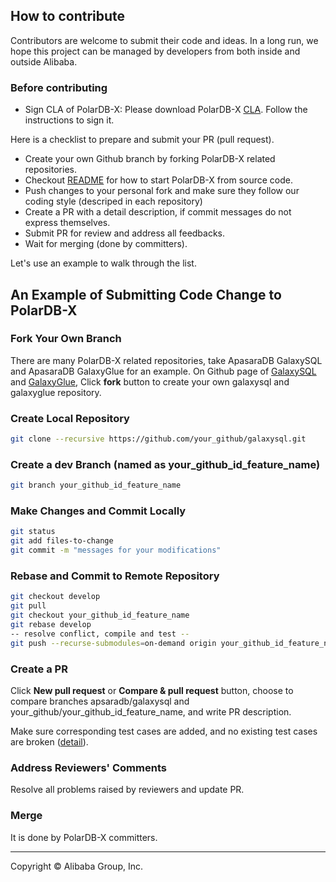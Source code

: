 ## How to contribute

Contributors are welcome to submit their code and ideas. In a long run, we hope this project can be managed by developers from both inside and outside Alibaba.

### Before contributing

* Sign CLA of PolarDB-X:
  Please download PolarDB-X [CLA](https://gist.github.com/alibaba-oss/151a13b0a72e44ba471119c7eb737d74). Follow the instructions to sign it.

Here is a checklist to prepare and submit your PR (pull request).

* Create your own Github branch by forking PolarDB-X related repositories.
* Checkout [README](README.md) for how to start PolarDB-X from source code.
* Push changes to your personal fork and make sure they follow our coding style (descriped in each repository)
* Create a PR with a detail description, if commit messages do not express themselves.
* Submit PR for review and address all feedbacks.
* Wait for merging (done by committers).

Let's use an example to walk through the list.

## An Example of Submitting Code Change to PolarDB-X

### Fork Your Own Branch

There are many PolarDB-X related repositories, take ApasaraDB GalaxySQL and ApasaraDB GalaxyGlue for an example. On Github page of [GalaxySQL](https://github.com/apsaradb/galaxysql) and [GalaxyGlue](https://github.com/apsaradb/galaxyglue), Click **fork** button to create your own galaxysql and galaxyglue repository.

### Create Local Repository
```bash
git clone --recursive https://github.com/your_github/galaxysql.git
```
### Create a dev Branch (named as your_github_id_feature_name)
```bash
git branch your_github_id_feature_name
```
### Make Changes and Commit Locally
```bash
git status
git add files-to-change
git commit -m "messages for your modifications"
```

### Rebase and Commit to Remote Repository
```bash
git checkout develop
git pull
git checkout your_github_id_feature_name
git rebase develop
-- resolve conflict, compile and test --
git push --recurse-submodules=on-demand origin your_github_id_feature_name
```

### Create a PR
Click **New pull request** or **Compare & pull  request** button, choose to compare branches apsaradb/galaxysql and your_github/your_github_id_feature_name, and write PR description.

Make sure corresponding test cases are added, and no existing test cases are broken ([detail](./docs/en/pull-request.md)).

### Address Reviewers' Comments
Resolve all problems raised by reviewers and update PR.

### Merge
It is done by PolarDB-X committers.
___

Copyright © Alibaba Group, Inc.